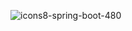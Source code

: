 

![icons8-spring-boot-480](https://github.com/beksultancode/beksultancode/assets/90905002/a962cad5-885a-4faa-a476-cf2370c7422e)
